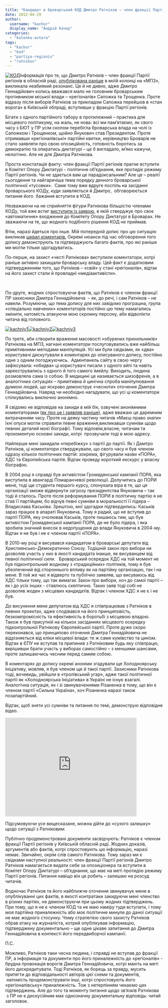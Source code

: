 ```yaml
---
title: "Кандидат в броварський КОД Дмитро Ратніков – член фракції Партії регіонів. ДОКУМЕНТ. ВІДЕО."
date: 2012-04-29
author: 
  username: "kachor"
  display_name: "Андрій Качор"
categories: 
  - "kolonka-avtora"
tags: 
  - "kachor"
  - "kod"
  - "partiya-regioniv"
  - "ratnikov"
---
```


[![](https://mpz.brovary.org/wp-content/uploads/2012/04/1321626511_kod.jpg "КОД")](https://mpz.brovary.org/wp-content/uploads/2012/04/1321626511_kod.jpg)Інформація про те, що Дмитро Ратніків – член фракції Партії регіонів в обласній раді, [опублікована раніше](https://mpz.brovary.org/yak-regional-ratnikov-otzhog-na-zasidanni-brovarskogo-kodu/) в моїй колонці на «МПЗ», викликала неабиякий резонанс. Це й не дивно, адже Дмитро Геннадійович колись вважався мало не головним броварським противником міської влади – «регіоналів» Сапожка та Трощенка. Проте відразу після виборів Ратніков за прикладом Сапожка перейшов в «стан ворога» в Київській облраді, вступивши у фракцію Партії регіонів.

Бігати з одного партійного табору в протилежний – практика для місцевого політикуму, на жаль, не нова: всі ми пам’ятаємо, як свого часу з БЮТ у ПР усім скопом перебігла броварська влада на чолі із Сапожком і Трощенком, щойно Янукович став Президентом. Проте отримавши «регіоналівські» партійні квитки, керівництво Броварів не стало заявляти про свою опозиційність, готовність боротись за демократію та опиратись диктатурі – це б вигладало, м’яко кажучи, нелогічно. Але не для Дмитра Ратнікова.

Проста констатація факту: член фракції Партії регіонів прагне вступити в Комітет Опору Диктатурі - політичне об’єднання, яке протидіє режиму Партії регіонів. Чи не здається вам це парадоксальним? Але це – реалії сьогодення та найгарячіша тема порядку денного броварської політичної «тусовки».  Саме тому вже вдруге поспіль на засіданні броварського КОДу, куди заявляється й Дмитро,  обговорюється питання його  бажання вступити в КОД.

Незважаючи на не сприйняття фігури Ратнікова більшістю членами КОДу, той вже встиг [виступити із заявою](http://ratnikov.com.ua/bodynews/380.htm), в якій стверджує про своє «автоматичне» входження до Комітету Опору Диктатурі в Броварах. Не зважаючи на те, що жодного подібного рішення КОД не приймав.

Втім, наразі йдеться про інше. Мій попередній допис про цю ситуацію викликав [шквал коментарів.](https://mpz.brovary.org/yak-regional-ratnikov-otzhog-na-zasidanni-brovarskogo-kodu/) Окремі нюанси під час обговорення того допису демонструють та підтверджують багато фактів, про які раніше ми могли тільки здогадуватись.

По-перше, на захист «честі Ратнікова» виступили коментатори, котрі раніше активно захищали броварську владу. Цей факт є додатковим підтвердженням того, що Ратніков – «свій» у стані «регіоналів», відтак на його захист стали й провладні «медіаактивісти».

 

По-друге, жодних спростовуючи фактів, що Ратніков є членом фракції ПР захисники Дмитра Геннадійовича  – як, до речі, і сам Ратніков – не навели. Розуміючи, що тема допису для них завідомо програшна, група «спеціально навчених» коментаторів постійно цю тему намагались змінити, натомість атакуючи мою скромну персону, аби відволікти читача від головного.

[![](https://mpz.brovary.org/wp-content/uploads/2012/04/kachniy1.jpg "kachniy1")](https://mpz.brovary.org/wp-content/uploads/2012/04/kachniy1.jpg)[![](https://mpz.brovary.org/wp-content/uploads/2012/04/kachniy21.jpg "kachniy2")](https://mpz.brovary.org/wp-content/uploads/2012/04/kachniy21.jpg)[![](https://mpz.brovary.org/wp-content/uploads/2012/04/kachniy3.jpg "kachniy3")](https://mpz.brovary.org/wp-content/uploads/2012/04/kachniy3.jpg)

По третє, аби створити враження масовості «обурених прихильників» Ратнікова на МПЗ, нагнані коментатори послуговувались вже найбільш примітивними методами маніпуляцій. Усі ми були свідками, як «два» користувачі дискутували в коментарях до описуваного допису, постійно одне з одним погоджуючись.  Адмінпанель сайту в свою чергу зафіксувала: «обидва» ці користувачі писали з одного айпі та навіть зареєструвались з одного й того самого імейлу. Виходить, людина розмовляла сама із собою. В медицині це називається шизофренія, а в аналогічних ситуаціях – примітивна й цинічна спроба маніпулювання думкою людей, що яскраво демонструє «чесноти» оточення Дмитра Геннадійовича. Навряд чи необхідно нагадувати, що усі ці коментатори спілкувались виключно анонімно.

Я свідомо не відповідав на закиди в мій бік, озвучені анонімними коментаторами ([як про це і заявляв раніше](https://mpz.brovary.org/ataki-bezstatevih-kloniv/)), адже вважаю це даремним витрачанням часу. Проте на деяку частину читачів «Маєш право знати» їхні опуси могли справити певне враження,викликавши сумніви щодо певних деталей моєї біографії. Тому відповім,власне, читачам та прокоментую основні закиди, котрі  прозвучали тоді в мою адресу.

Найперше мені закидали «перебіжку» з партії до партії. Як і Дмитро Ратніков, ці коментатори стверджували, що свого часу я був членом одразу кількох політичних партій: зокрема, фігурували назви «ПОРА», ХДС та Європейська партія. Відтак проведу короткий екскурс у власну біографію.

В 2004 році я справді був активістом Громадянської кампанії ПОРА, яка виступила в авангарді Помаранчевої революції. Долучитись до ПОРИ мене, тоді ще студента першого курсу, спонукала віра в те, що ця організації зможе відвернути загрозу президентства Януковича – так тоді й сталось. Проте після реформування ПОРИ в політичну партію я не став її партійцем, бо відчув певні сумніви в моральності її лідера – Владислава Каськіва. Зрештою, мої здогадки підтвердились: Каськів зараз працює в апараті Януковича. Тому я радий, що не вступив до партії ПОРА, яку очолював Каськів, проте пишаюсь тим, що був активістом Громадянської кампанії ПОРА, де не було лідера, і яка зробила значний внесок в недопущення до влади Януковича в 2004-му. Відтак я не був і не є членом партії «ПОРА».

В 2010-му році я висувався кандидатом в броварські депутати від Християнсько-Демократично Союзу. Тодішній закон про вибори не дозволяв участь у них в якості кандидата інакше, як висуванцем від певної політичної сили.   Броварський осередок ХДС на той момент не був підконтрольний жодному з «традиційних» політиків, тому я був убезпечений від стороннього впливу як на партійну організацію, так і на мене. В той же час я відверто та публічно заявляв, що висуваюсь від ХДС тільки тому, що так вимагає Закон про вибори, хоч до самої партії – як і до усіх інших - ставлюсь скептично. Таких заяв тоді собі не дозволяв жоден з місцевих кандидатів. Відтак і членом ХДС я не є і не був.

До висунення мене депутатом від ХДС я співпрацював з Ратніков в певних проектах, адже сподівався на його принциповість, безкомпромісність та ефективність в боротьбі з місцевою владою. Також я був присутній на кількох засіданнях місцевого осередку підконтрольної Ратнікову Європейської партії. Проте дуже скоро переконався, що принципово оточення Дмитра Геннадійовича не відрізняється від кліки місцевої влади: те ж саме кумівство та цинізм. Відтак в ЄПУ не вступав та припинив з Ратніковим будь яку співпрацю, вирішивши брати участь у виборах самостійно – з меншими шансами, проте залишаючись чесним перед самим собою.

В коментарях до допису окремі аноніми згадували ще Холодноярську Ініціативу, мовляв, я був членом ще й такої партії. Захисники Ратнікова тоді, вочевидь, увійшли в «тролівський угар», адже такої політичної партії як «Холодноярська Ініціатива» в Україні не існує взагалі. Аналогічна ситуація, як і зі звинуваченнями Різаненка в тому, що він є членом партії «Сильна Україна», хоч Різаненка наразі також позапартійний.

Відтак, щоб зняти усі сумніви та питання по темі, демонструю відповідне відео.

<iframe src="http://www.youtube.com/embed/t0oFFtpCP2Q" frameborder="0" width="420" height="315"></iframe>

Підсумовуючи усе вищесказане, можна дійти до «сухого залишку» щодо ситуації з Ратніковим:

Публічно продемонстровані документи засвідчують: Ратніков є членом фракції Партії регіонів у Київській обласній раді. Жодних доказів, аргументів або фактів, котрі спростовують цю інформацію, наразі немає. Звичайно, окрім слів самого Ратнікова. Тому зараз ми є свідками наступної реальності: член фракції Партії регіонів Дмитро Ратніков намагається видати себе за опозиціонера та вступити в Комітет Опору Диктатурі – об’єднання, що має на меті протидію режиму Партії регіонів. Питання навіщо він це робить – залишаю на розсуд читачів.

Водночас Ратніков та його найближче оточення звинувачує мене в опублікуванні цих фактів, в якості контратаки закидуючи мені членство в різних партіях, не демонструючи при цьому жодних підтверджень.  При тому, що я не є членом КОД та не маю наміру туди вступати, і тому моя партійна приналежність або моє політичне минуле до даної ситуації не має жодного стосунку. Чому стратегією свого захисту Ратніков обрав атаку на журналіста, котрий опублікував інформацію, підтверджену документально – ще одне цікаве запитання до Дмитра Геннадійовича в контексті його передвиборчої кампанії.

П.С.

Можливо, Ратніков таки чесна людина, і справді не вступав до фракції ПР, а інформація та документи про його приналежність до «регіоналів» - брудна провокація ворогів Дмитра Геннадійовича, котрі мають на меті його дискредитувати. Тоді Ратніков, як борець за правду, мусить притягти до відповідальності авторів цієї схеми та документів,  натомість продемонструвати інші, котрі спростовують його «регіоналівську» приналежність. Тож з нетерпінням чекаємо цих підтверджень. Але до того та моменту питання щодо зв’язків Ратнікова  з ПР не є дискусійним має однозначну документальну відповідь: читай заголовок.
